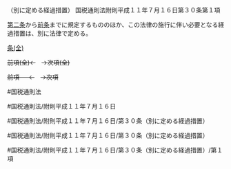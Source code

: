 （別に定める経過措置）
国税通則法附則平成１１年７月１６日第３０条第１項

[第二条](国税通則法＿＿＿＿附則平成１１年７月１６日第２条第１項)から[前条](国税通則法＿＿＿＿附則平成１１年７月１６日第２９条第１項)までに規定するもののほか、この法律の施行に伴い必要となる経過措置は、別に法律で定める。

[条(全)](国税通則法＿＿＿＿附則平成１１年７月１６日第３０条_.md)

~~前項(全)←~~　~~→次項(全)~~

~~前項 　 ←~~　~~→次項~~



#国税通則法

#国税通則法/附則平成１１年７月１６日

#国税通則法/附則平成１１年７月１６日/第３０条（別に定める経過措置）

#国税通則法/附則平成１１年７月１６日/第３０条（別に定める経過措置）

#国税通則法/附則平成１１年７月１６日/第３０条（別に定める経過措置）/第１項

